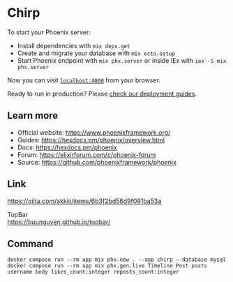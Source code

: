 # Chirp

To start your Phoenix server:

  * Install dependencies with `mix deps.get`
  * Create and migrate your database with `mix ecto.setup`
  * Start Phoenix endpoint with `mix phx.server` or inside IEx with `iex -S mix phx.server`

Now you can visit [`localhost:4000`](http://localhost:4000) from your browser.

Ready to run in production? Please [check our deployment guides](https://hexdocs.pm/phoenix/deployment.html).

## Learn more

  * Official website: https://www.phoenixframework.org/
  * Guides: https://hexdocs.pm/phoenix/overview.html
  * Docs: https://hexdocs.pm/phoenix
  * Forum: https://elixirforum.com/c/phoenix-forum
  * Source: https://github.com/phoenixframework/phoenix

## Link
https://qiita.com/akkiii/items/6b3f2bd56d9f091ba53a

TopBar  
https://buunguyen.github.io/topbar/

## Command
`docker compose run --rm app mix phx.new . --app chirp --database mysql `  
`docker compose run --rm app mix phx.gen.live Timeline Post posts username body likes_count:integer reposts_count:integer`